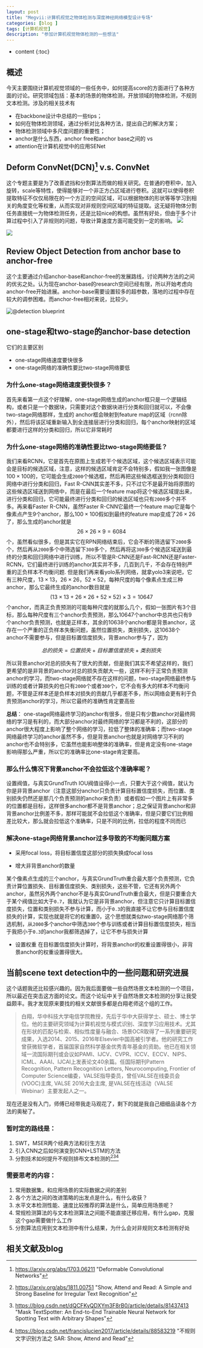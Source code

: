 ```yaml
---
layout: post
title: "Megvii:计算机视觉之物体检测与深度神经网络模型设计专场"
categories: [blog ]
tags: [计算机视觉]
description: "参加计算机视觉物体检测的一些想法"
---
```


* content
{:toc}

## 概述

今天主要围绕计算机视觉领域的一些任务中，如何提高score的方面进行了各种方面的讨论。研究领域包括：基本的场景的物体检测，开放领域的物体检测，不规则文本检测。涉及的相关技术有
* 在backbone设计中总结的一些tips；
* 如何在物体检测领域，通过分析对比各种方法，提出自己的解决方案；
* 物体检测领域中多尺度问题的重要性；
* anchor是什么东西，anchor free和anchor base之间的 vs
* attention在计算机视觉中的应用SENet

## Deform ConvNet(DCN)[^6] v.s. ConvNet

这个专题主要是为了改善遮挡和分割算法而做的相关研究。在普通的卷积中，加入旋转，scale等特性，使得能够对一个非正方凸区域进行卷积。这就可以使得卷积提取特征不仅仅局限在的一个方正的空间区域，可以根据物体的形状等等学习到相关的角度变化等权重，从而实现对非规则空间区域的特征提取。这无疑将物体分割任务直接统一为物体检测任务，还是比较nice的构想。虽然有好处，但由于多个计算过程中引入了非规则的问题，导致计算速度方面可能受到一定的影响。
![](http://cwlseu.github.io/images/detection/megvii/deformableConv_1.jpg)

![](http://cwlseu.github.io/images/detection/megvii/deformableConv_2.jpg)

## Review Object Detection from anchor base to anchor-free

这个主要通过介绍anchor-base和anchor-free的发展路线，讨论两种方法的之间的优劣之处。认为现在anchor-base的research空间已经有限，所以开始考虑向anchor-free开始进展。anchor-base需要设置较多的超参数，落地的过程中存在较大的调参困难。而anchor-free相对来说，比较少。

![@detection blueprint](http://cwlseu.github.io/images/detection/megvii/detection.jpg)


## one-stage和two-stage的anchor-base detection

它们的主要区别
* one-stage网络速度要快很多
* one-stage网络的准确性要比two-stage网络要低

### 为什么one-stage网络速度要快很多？

首先来看第一点这个好理解，one-stage网络生成的anchor框只是一个逻辑结构，或者只是一个数据块，只需要对这个数据块进行分类和回归就可以，不会像two-stage网络那样，生成的 anchor框会映射到feature map的区域（rcnn除外），然后将该区域重新输入到全连接层进行分类和回归，每个anchor映射的区域都要进行这样的分类和回归，所以它非常耗时

### 为什么one-stage网络的准确性要比two-stage网络要低？

我们来看RCNN，它是首先在原图上生成若干个候选区域，这个候选区域表示可能会是目标的候选区域，注意，这样的候选区域肯定不会特别多，假如我一张图像是$100\times100$的，它可能会生成`2000`个候选框，然后再把这些候选框送到分类和回归网络中进行分类和回归，Fast R-CNN其实差不多，只不过它不是最开始将原图的这些候选区域送到网络中，而是在最后一个feature map将这个候选区域提出来，进行分类和回归，它可能最终进行分类和回归的候选区域也只有`2000`多个并不多。再来看Faster R-CNN，虽然Faster R-CNN它最终一个feature map它是每个像素点产生9个anchor，那么$100\times100$假如到最终的feature map变成了$26\times26$了，那么生成的anchor就是$$26\times 26 \times 9 = 6084$$个，虽然看似很多，但是其实它在RPN网络结束后，它会不断的筛选留下`2000`多个，然后再从`2000`多个中筛选留下`300`多个，然后再将这`300`多个候选区域送到最终的分类和回归网络中进行训练，所以不管是R-CNN还是Fast-RCNN还是Faster-RCNN，它们最终进行训练的anchor其实并不多，几百到几千，不会存在特别严重的正负样本不均衡问题.
但是我们再来看yolo系列网络，就拿yolo3来说吧，它有三种尺度，$13\times 13$，$26\times 26$，$52\times 52$，每种尺度的每个像素点生成三种anchor，那么它最终生成的anchor数目就是
$$(13\times 13+26\times 26+52\times52)\times 3 = 10647$$个anchor，而真正负责预测的可能每种尺度的就那么几个，假如一张图片有3个目标，那么每种尺度有三个anchor负责预测，那么10647个anchor中总共也只有9个anchor负责预测，也就是正样本，其余的10638个anchor都是背景anchor，这存在一个严重的正负样本失衡问题，虽然位置损失，类别损失，这10638个anchor不需要参与，但是目标置信度损失，背景anchor参与了，因为

$$总的损失 = 位置损失 + 目标置信度损失 + 类别损失$$

所以背景anchor对总的损失有了很大的贡献，但是我们其实不希望这样的，我们更希望的是非背景的anchor对总的损失贡献大一些，这样不利于正常负责预测anchor的学习，而two-stage网络就不存在这样的问题，two-stage网络最终参与训练的或者计算损失的也只有`2000`个或者`300`个，它不会有多大的样本不均衡问题，不管是正样本还是负样本对损失的贡献几乎都差不多，所以网络会更有利于负责预测anchor的学习，所以它最终的准确性肯定要高些

**总结**：
one-stage网络最终学习的anchor有很多，但是只有少数anchor对最终网络的学习是有利的，而大部分anchor对最终网络的学习都是不利的，这部分的anchor很大程度上影响了整个网络的学习，拉低了整体的准确率；而two-stage网络最终学习的anchor虽然不多，但是背景anchor也就是对网络学习不利的anchor也不会特别多，它虽然也能影响整体的准确率，但是肯定没有one-stage影响得那么严重，所以它的准确率比one-stage肯定要高。

### 那么什么情况下背景anchor不会拉低这个准确率呢？

设置阀值，与真实GrundTruth IOU阀值设得小一点，只要大于这个阀值，就认为你是非背景anchor（注意这部分anchor只负责计算目标置信度损失，而位置、类别损失仍然还是那几个负责预测的anchor来负责）或者假如一个图片上有非常多的位置都是目标，这样很多anchor都不是背景anchor；总之保证背景anchor和非背景anchor比例差不多，那样可能就不会拉低这个准确率，但是只要它们比例相差比较大，那么就会拉低这个准确率，只是不同的比例，拉低的程度不同而已

### 解决one-stage网络背景anchor过多导致的不均衡问题方案

* 采用focal loss，将目标置信度这部分的损失换成focal loss

* 增大非背景anchor的数量

某个像素点生成的三个anchor，与真实GrundTruth重合最大那个负责预测，它负责计算位置损失、目标置信度损失、类别损失，这些不管，它还有另外两个anchor，虽然另外两个anchor不是与真实GrundTruth重合最大，但是只要重合大于某个阀值比如大于`0.7`，我就认为它是非背景anchor，但注意它只计算目标置信度损失，位置和类别损失不参与计算，而小于`0.3`的我直接不让它参与目标置信度损失的计算，实现也就是将它的权重置0，这个思想就类似two-stage网络那个筛选机制，从`2000`多个anchor中筛选`300`个参与训练或者计算目标置信度损失，相当于我把小于`0.3`的anchor我都筛选掉了，让它不参与损失计算

* 设置权重
在目标置信度损失计算时，将背景anchor的权重设置得很小，非背景anchor的权重设置得很大。

## 当前scene text detection中的一些问题和研究进展

这个话题我还比较感兴趣的。因为我后面要做一些自然场景文本检测的一个项目，所以最近在突击这方面的论文。而这个论坛中关于自然场景文本检测的分享让我受益颇丰。我才发现原来要找的相关文献很多都是白翔老师这个组的工作。

> 白翔，华中科技大学电信学院教授，先后于华中大获得学士、硕士、博士学位。他的主要研究领域为计算机视觉与模式识别、深度学习应用技术。尤其在形状的匹配与检索、相似性度量与融合、场景OCR取得了一系列重要研究成果，入选2014、2015、2016年Elsevier中国高被引学者。他的研究工作曾获微软学者，首届国家自然科学基金优秀青年基金的资助。他已在相关领域一流国际期刊或会议如PAMI、IJCV、CVPR、ICCV、ECCV、NIPS、ICML、AAAI、IJCAI上发表论文40余篇。任国际期刊Pattern Recognition, Pattern Recognition Letters, Neurocomputing, Frontier of Computer Science编委，VALSE指导委员，曾任VALSE在线委员会(VOOC)主席, VALSE 2016大会主席, 是VALSE在线活动（VALSE Webinar）主要发起人之一。

现在还是没有入门，师傅已经带我走马观花了，剩下的就是我自己细细品读各个方法的奥秘了。

### 暂时定的路线是：

1. SWT，MSER两个经典方法和衍生方法
2. 引入CNN之后如何演变到CNN+LSTM的方法
3. 分割技术如何提升不规则排布文本检测的[^1][^2][^3]

### 需要思考的内容：

1. 常用数据集，和应用场景的实际数据之间的差别
2. 各个方法之间的改进策略的出发点是什么，有什么收获？
3. 水平文本检测性能、速度比较推荐的算法是什么，简单应用场景呢？
4. 常规检测算法的与文本检测算法之间能不能直接迁移应用，有什么gap，克服这个gap需要做什么工作
5. 分割算法应用到文本检测中有什么结果，为什么会对非规则文本检测有好处


## 相关文献及blog
[^1]: https://arxiv.org/abs/1811.00751 "Show, Attend and Read: A Simple and Strong Baseline for Irregular Text Recognition"
[^2]: https://blog.csdn.net/dQCFKyQDXYm3F8rB0/article/details/81437413 "Mask TextSpotter: An End-to-End Trainable Neural Network for Spotting Text with Arbitrary Shapes"
[^3]: https://blog.csdn.net/francislucien2017/article/details/88583219 "不规则文字识别方法之 SAR: Show, Attend and Read"
[^6]: https://arxiv.org/abs/1703.06211 "Deformable Convolutional Networks"